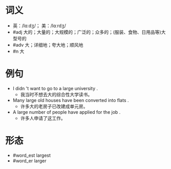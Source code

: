 # 词义
- 英：/lɑːdʒ/； 美：/lɑːrdʒ/
- #adj 大的；大量的；大规模的；广泛的；众多的；(服装、食物、日用品等)大型号的
- #adv 大；详细地；夸大地；顺风地
- #n 大
# 例句
- I didn 't want to go to a large university .
	- 我当时不想去大的综合性大学读书。
- Many large old houses have been converted into flats .
	- 许多大的老房子已改建成单元房。
- A large number of people have applied for the job .
	- 许多人申请了这工作。
# 形态
- #word_est largest
- #word_er larger
